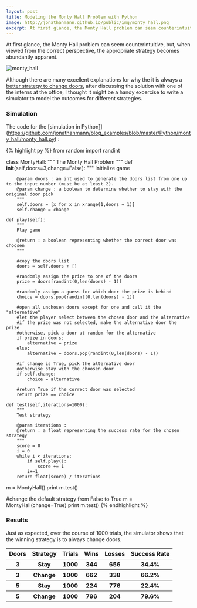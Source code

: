 ```yaml
---
layout: post
title: Modeling the Monty Hall Problem with Python 
image: http://jonathanmann.github.io/public/img/monty_hall.png
excerpt: At first glance, the Monty Hall problem can seem counterintuitive, but, when viewed from the correct perspective, the appropriate strategy becomes abundantly apparent.  
---
```


At first glance, the Monty Hall problem can seem counterintuitive, but, when viewed from the correct perspective, the appropriate strategy becomes abundantly apparent.

![monty_hall](http://jonathanmann.github.io/public/img/monty_hall.png)

Although there are many excellent explanations for why the it is always a [better strategy to change doors](https://www.youtube.com/watch?v=ugbWqWCcxrg), after discussing the solution with one of the interns at the office, I thought it might be a handy excercise to write a simulator to model the outcomes for different strategies.

### Simulation 

The code for the [simulation in Python]](https://github.com/jonathanmann/blog_examples/blob/master/Python/monty_hall/monty_hall.py) :

{% highlight py %}
from random import randint

class MontyHall:
    """
    The Monty Hall Problem
    """
    def __init__(self,doors=3,change=False):
        """
        Initialize game

        @param doors : an int used to generate the doors list from one up to the input number (must be at least 2).
		@param change : a boolean to determine whether to stay with the original door pick
        """
        self.doors = [x for x in xrange(1,doors + 1)]
        self.change = change

    def play(self):
        """
        Play game

        @return : a boolean representing whether the correct door was choosen
        """

        #copy the doors list
        doors = self.doors + []
        
        #randomly assign the prize to one of the doors
        prize = doors[randint(0,len(doors) - 1)]

        #randomly assign a guess for which door the prize is behind
        choice = doors.pop(randint(0,len(doors) - 1))

        #open all unchosen doors except for one and call it the "alternative"
        #let the player select between the chosen door and the alternative
        #if the prize was not selected, make the alternative door the prize
        #otherwise, pick a door at random for the alternative
        if prize in doors:
            alternative = prize
        else:
            alternative = doors.pop(randint(0,len(doors) - 1))
    
        #if change is True, pick the alternative door
        #otherwise stay with the choosen door
        if self.change:
            choice = alternative
    
        #return True if the correct door was selected
        return prize == choice

    def test(self,iterations=1000):
        """
        Test strategy

        @param iterations : 
        @return : a float representing the success rate for the chosen strategy
        """
        score = 0
        i = 0
        while i < iterations:
            if self.play():
                score += 1
            i+=1
        return float(score) / iterations


m = MontyHall()
print m.test()

#change the default strategy from False to True
m = MontyHall(change=True)
print m.test()
{% endhighlight %}

### Results

Just as expected, over the course of 1000 trials, the simulator shows that the winning strategy is to always change doors.

<table>
  <thead>
    <tr>
      <th>Doors</th>
	  <th>Strategy</th>
	  <th>Trials</th>
	  <th>Wins</th>
      <th>Losses</th>
      <th>Success Rate</th>
    </tr>
  </thead>
  <tbody>
    <tr>
      <th>3</th>
	  <th>Stay</th>
	  <th>1000</th>
	  <th>344</th>
      <th>656</th>
      <th>34.4%</th>
    </tr>
     <tr>
      <th>3</th>
	  <th>Change</th>
	  <th>1000</th>
	  <th>662</th>
      <th>338</th>
      <th>66.2%</th>
    </tr>
    <tr>
      <th>5</th>
	  <th>Stay</th>
	  <th>1000</th>
	  <th>224</th>
      <th>776</th>
      <th>22.4%</th>
    </tr>
     <tr>
      <th>5</th>
	  <th>Change</th>
	  <th>1000</th>
	  <th>796</th>
      <th>204</th>
      <th>79.6%</th>
    </tr> 
  </tbody>
</table>
